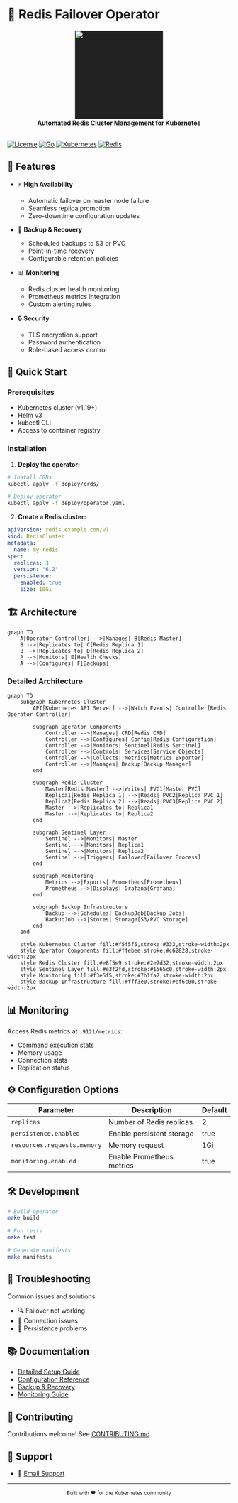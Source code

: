 # 🔄 Redis Failover Operator

<div align="center">
  <img src="https://redis.io/images/redis-white.png" width="200" style="background-color: #222;">
  <br>
  <strong>Automated Redis Cluster Management for Kubernetes</strong>
  <br><br>
</div>

[![License](https://img.shields.io/badge/license-Apache%202.0-red.svg)](LICENSE)
[![Go](https://img.shields.io/badge/go-v1.19+-blue.svg)](https://golang.org/)
[![Kubernetes](https://img.shields.io/badge/kubernetes-%3E%3D%201.19-brightgreen.svg)](https://kubernetes.io/)
[![Redis](https://img.shields.io/badge/redis-6.2+-red.svg)](https://redis.io/)

## 🎯 Features

- ⚡ **High Availability**
  - Automatic failover on master node failure
  - Seamless replica promotion
  - Zero-downtime configuration updates

- 💾 **Backup & Recovery**
  - Scheduled backups to S3 or PVC
  - Point-in-time recovery
  - Configurable retention policies

- 📊 **Monitoring**
  - Redis cluster health monitoring
  - Prometheus metrics integration
  - Custom alerting rules

- 🔒 **Security**
  - TLS encryption support
  - Password authentication
  - Role-based access control

## 🚀 Quick Start

### Prerequisites

- Kubernetes cluster (v1.19+)
- Helm v3
- kubectl CLI
- Access to container registry

### Installation

1. **Deploy the operator:**
```bash
# Install CRDs
kubectl apply -f deploy/crds/

# Deploy operator
kubectl apply -f deploy/operator.yaml
```

2. **Create a Redis cluster:**
```yaml
apiVersion: redis.example.com/v1
kind: RedisCluster
metadata:
  name: my-redis
spec:
  replicas: 3
  version: "6.2"
  persistence:
    enabled: true
    size: 10Gi
```

## 🏗️ Architecture

```mermaid
graph TD
    A[Operator Controller] -->|Manages| B[Redis Master]
    B -->|Replicates to| C[Redis Replica 1]
    B -->|Replicates to| D[Redis Replica 2]
    A -->|Monitors| E[Health Checks]
    A -->|Configures| F[Backups]
```

### Detailed Architecture
```mermaid
graph TD
    subgraph Kubernetes Cluster
        API[Kubernetes API Server] -->|Watch Events| Controller[Redis Operator Controller]
        
        subgraph Operator Components
            Controller -->|Manages| CRD[Redis CRD]
            Controller -->|Configures| Config[Redis Configuration]
            Controller -->|Monitors| Sentinel[Redis Sentinel]
            Controller -->|Controls| Services[Service Objects]
            Controller -->|Collects| Metrics[Metrics Exporter]
            Controller -->|Manages| Backup[Backup Manager]
        end
        
        subgraph Redis Cluster
            Master[Redis Master] -->|Writes| PVC1[Master PVC]
            Replica1[Redis Replica 1] -->|Reads| PVC2[Replica PVC 1]
            Replica2[Redis Replica 2] -->|Reads| PVC3[Replica PVC 2]
            Master -->|Replicates to| Replica1
            Master -->|Replicates to| Replica2
        end
        
        subgraph Sentinel Layer
            Sentinel -->|Monitors| Master
            Sentinel -->|Monitors| Replica1
            Sentinel -->|Monitors| Replica2
            Sentinel -->|Triggers| Failover[Failover Process]
        end
        
        subgraph Monitoring
            Metrics -->|Exports| Prometheus[Prometheus]
            Prometheus -->|Displays| Grafana[Grafana]
        end
        
        subgraph Backup Infrastructure
            Backup -->|Schedules| BackupJob[Backup Jobs]
            BackupJob -->|Stores| Storage[S3/PVC Storage]
        end
    end

    style Kubernetes Cluster fill:#f5f5f5,stroke:#333,stroke-width:2px
    style Operator Components fill:#ffebee,stroke:#c62828,stroke-width:2px
    style Redis Cluster fill:#e8f5e9,stroke:#2e7d32,stroke-width:2px
    style Sentinel Layer fill:#e3f2fd,stroke:#1565c0,stroke-width:2px
    style Monitoring fill:#f3e5f5,stroke:#7b1fa2,stroke-width:2px
    style Backup Infrastructure fill:#fff3e0,stroke:#ef6c00,stroke-width:2px
```

## 📊 Monitoring

Access Redis metrics at `:9121/metrics`:
- Command execution stats
- Memory usage
- Connection stats
- Replication status

## ⚙️ Configuration Options

| Parameter | Description | Default |
|-----------|-------------|---------|
| `replicas` | Number of Redis replicas | 2 |
| `persistence.enabled` | Enable persistent storage | true |
| `resources.requests.memory` | Memory request | 1Gi |
| `monitoring.enabled` | Enable Prometheus metrics | true |

## 🛠️ Development

```bash
# Build operator
make build

# Run tests
make test

# Generate manifests
make manifests
```

## 🚨 Troubleshooting

Common issues and solutions:
- 🔍 Failover not working
- 🔌 Connection issues
- 💽 Persistence problems

## 📚 Documentation

- [Detailed Setup Guide](docs/setup.md)
- [Configuration Reference](docs/configuration.md)
- [Backup & Recovery](docs/backup.md)
- [Monitoring Guide](docs/monitoring.md)

## 🤝 Contributing

Contributions welcome! See [CONTRIBUTING.md](CONTRIBUTING.md)


## 💬 Support

- 📧 [Email Support](mailto:naeem.ali@devopshound.com)
---
<div align="center">
  <sub>Built with ❤️ for the Kubernetes community</sub>
</div>


